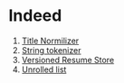 # Indeed

<ol>
  <li><a href="https://github.com/LenarBad/interview-questions/blob/main/indeed/title-normalizer.java">Title Normilizer</a></li>
  <li><a href="https://github.com/LenarBad/interview-questions/blob/main/indeed/tokenizer.java">String tokenizer</a></li>
  <li><a href="https://github.com/LenarBad/interview-questions/blob/main/indeed/versioned-resume-store.java">Versioned Resume Store</a></li>
  <li><a href="https://github.com/LenarBad/interview-questions/blob/main/indeed/unrolled-list.java">Unrolled list</a></li>
</ol>
